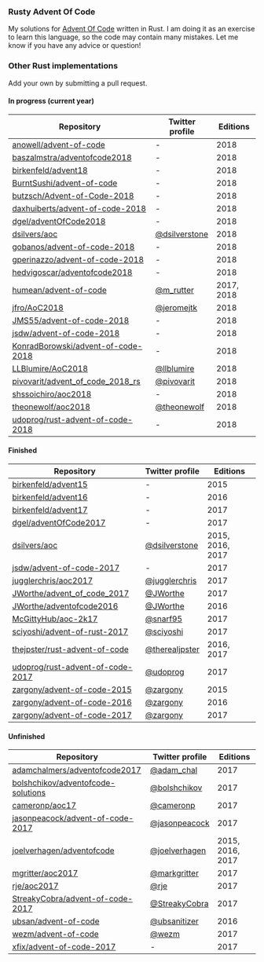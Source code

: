 ### Rusty Advent Of Code

My solutions for [Advent Of Code](http://adventofcode.com) written in Rust. I am doing it as an
exercise to learn this language, so the code may contain many mistakes. Let me know if you have any
advice or question!

### Other Rust implementations

Add your own by submitting a pull request.

#### In progress (current year)

| Repository | Twitter profile | Editions |
|--|--|--|
| [anowell/advent-of-code](https://github.com/anowell/advent-of-code) | - | 2018 |
| [baszalmstra/adventofcode2018](https://github.com/baszalmstra/adventofcode2018) | - | 2018 |
| [birkenfeld/advent18](https://github.com/birkenfeld/advent18) | - | 2018 |
| [BurntSushi/advent-of-code](https://github.com/BurntSushi/advent-of-code) | - | 2018 |
| [butzsch/Advent-of-Code-2018](https://github.com/butzsch/Advent-of-Code-2018) | - | 2018 |
| [daxhuiberts/advent-of-code-2018](https://github.com/daxhuiberts/advent-of-code-2018) | - | 2018 |
| [dgel/adventOfCode2018](https://github.com/dgel/adventOfCode2018) | - | 2018 |
| [dsilvers/aoc](https://git.gitano.org.uk/personal/dsilvers/aoc.git/tree) | [@dsilverstone](https://twitter.com/dsilverstone) | 2018 |
| [gobanos/advent-of-code-2018](https://github.com/gobanos/advent-of-code-2018) | - | 2018 |
| [gperinazzo/advent-of-code-2018](https://github.com/gperinazzo/advent-of-code-2018) | - | 2018 |
| [hedvigoscar/adventofcode2018](https://github.com/hedvigoscar/adventofcode2018) | - | 2018 |
| [humean/advent-of-code](https://github.com/humean/advent-of-code) | [@m_rutter](https://twitter.com/m_rutter) | 2017, 2018 |
| [jfro/AoC2018](https://github.com/jfro/AoC2018) | [@jeromejtk](https://twitter.com/jeromejtk) | 2018 |
| [JMS55/advent-of-code-2018](https://gitlab.com/JMS55/advent-of-code-2018) | - | 2018 |
| [jsdw/advent-of-code-2018](https://github.com/jsdw/advent-of-code-2018) | - | 2018 |
| [KonradBorowski/advent-of-code-2018](https://gitlab.com/KonradBorowski/advent-of-code-2018) | - | 2018 |
| [LLBlumire/AoC2018](https://github.com/LLBlumire/AOC2018) | [@llblumire](https://twitter.com/llblumire) | 2018 |
| [pivovarit/advent_of_code_2018_rs](https://github.com/pivovarit/advent_of_code_2018_rs) | [@pivovarit](https://twitter.com/pivovarit) | 2018 |
| [shssoichiro/aoc2018](https://git.onewebdev.info/soichiro/aoc2018) | - | 2018 |
| [theonewolf/aoc2018](https://github.com/theonewolf/aoc2018) | [@theonewolf](https://twitter.com/theonewolf) | 2018 |
| [udoprog/rust-advent-of-code-2018](https://github.com/udoprog/rust-advent-of-code-2018) | - | 2018 |

#### Finished

| Repository | Twitter profile | Editions |
|--|--|--|
| [birkenfeld/advent15](https://github.com/birkenfeld/advent15) | - | 2015 |
| [birkenfeld/advent16](https://github.com/birkenfeld/advent16) | - | 2016 |
| [birkenfeld/advent17](https://github.com/birkenfeld/advent17) | - | 2017 |
| [dgel/adventOfCode2017](https://github.com/dgel/adventOfCode2017) | - | 2017 |
| [dsilvers/aoc](https://git.gitano.org.uk/personal/dsilvers/aoc.git/tree) | [@dsilverstone](https://twitter.com/dsilverstone) | 2015, 2016, 2017 |
| [jsdw/advent-of-code-2017](https://github.com/jsdw/advent-of-code-2017) | - | 2017 |
| [jugglerchris/aoc2017](https://github.com/jugglerchris/aoc2017) | [@jugglerchris](https://twitter.com/jugglerchris) | 2017 |
| [JWorthe/advent_of_code_2017](https://github.com/JWorthe/advent_of_code_2017) | [@JWorthe](https://twitter.com/JWorthe) | 2017 |
| [JWorthe/adventofcode2016](https://github.com/JWorthe/adventofcode2016) | [@JWorthe](https://twitter.com/JWorthe) | 2016 |
| [McGittyHub/aoc-2k17](https://github.com/McGittyHub/aoc-2k17) | [@snarf95](https://twitter.com/snarf95) | 2017 |
| [sciyoshi/advent-of-rust-2017](https://github.com/sciyoshi/advent-of-rust-2017) | [@sciyoshi](https://twitter.com/sciyoshi) | 2017 |
| [thejpster/rust-advent-of-code](https://github.com/thejpster/rust-advent-of-code) | [@therealjpster](https://twitter.com/therealjpster) | 2016, 2017 |
| [udoprog/rust-advent-of-code-2017](https://github.com/udoprog/rust-advent-of-code-2017) | [@udoprog](https://twitter.com/udoprog) | 2017 |
| [zargony/advent-of-code-2015](https://github.com/zargony/advent-of-code-2015) | [@zargony](https://twitter.com/zargony) | 2015 |
| [zargony/advent-of-code-2016](https://github.com/zargony/advent-of-code-2016) | [@zargony](https://twitter.com/zargony) | 2016 |
| [zargony/advent-of-code-2017](https://github.com/zargony/advent-of-code-2017) | [@zargony](https://twitter.com/zargony) | 2017 |

#### Unfinished

| Repository | Twitter profile | Editions |
|--|--|--|
| [adamchalmers/adventofcode2017](https://github.com/adamchalmers/adventofcode2017) | [@adam_chal](https://twitter.com/adam_chal) | 2017 |
| [bolshchikov/adventofcode-solutions](https://github.com/bolshchikov/adventofcode-solutions) | [@bolshchikov](https://twitter.com/bolshchikov) | 2017 |
| [cameronp/aoc17](https://github.com/cameronp/aoc17) | [@cameronp](https://twitter.com/cameronp) | 2017 |
| [jasonpeacock/advent-of-code-2017](https://github.com/jasonpeacock/advent-of-code-2017) | [@jasonpeacock](https://twitter.com/jasonpeacock) | 2017 |
| [joelverhagen/adventofcode](https://github.com/joelverhagen/adventofcode) | [@joelverhagen](https://twitter.com/joelverhagen) | 2015, 2016, 2017 |
| [mgritter/aoc2017](https://github.com/mgritter/aoc2017) | [@markgritter](https://twitter.com/markgritter) | 2017 |
| [rje/aoc2017](https://github.com/rje/aoc2017) | [@rje](https://twitter.com/rje) | 2017 |
| [StreakyCobra/advent-of-code-2017](https://github.com/StreakyCobra/advent-of-code-2017) | [@StreakyCobra](https://twitter.com/StreakyCobra) | 2017 |
| [ubsan/advent-of-code](https://github.com/ubsan/advent-of-code) | [@ubsanitizer](https://twitter.com/ubsanitizer) | 2016 |
| [wezm/advent-of-code](https://github.com/wezm/advent-of-code) | [@wezm](https://twitter.com/wezm) | 2017 |
| [xfix/advent-of-code-2017](https://github.com/xfix/advent-of-code-2017) | - | 2017 |
